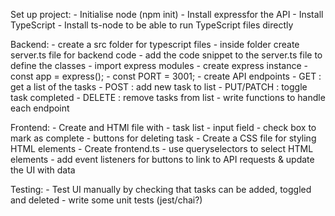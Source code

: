 Set up project:
    - Initialise node (npm init)
    - Install expressfor the API
    - Install TypeScript
    - Install ts-node to be able to run TypeScript files directly

Backend:
    - create a src folder for typescript files
    - inside folder create server.ts file for backend code
    - add the code snippet to the server.ts file to define the classes
    - import express modules
    - create express instance
        - const app = express();
        - const PORT = 3001;
    - create API endpoints
        - GET : get a list of the tasks
        - POST : add new task to list
        - PUT/PATCH : toggle task completed
        - DELETE : remove tasks from list
    - write functions to handle each endpoint


Frontend:
    - Create and HTMl file with 
        - task list
        - input field
        - check box to mark as complete
        - buttons for deleting task
    - Create a CSS file for styling HTML elements
    - Create frontend.ts 
        - use queryselectors to select HTML elements
        - add event listeners for buttons to link to API requests & update the UI with data


Testing:
    - Test UI manually by checking that tasks can be added, toggled and deleted 
    - write some unit tests (jest/chai?)